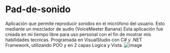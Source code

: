   # Pad-de-sonido
  
Aplicación que permite reproducir sonidos en el micrófono del usuario. Esto mediante un mezclador de audio (VoiceMeeter Banana)
Esta aplicación fue creada en mi tiempo libre para uso personal con el fin de mostrar mis habilidades tecnicas.
Programada en VisualStudio con C# y .NET Framework, utilizando POO y en 2 capas Logica y Vista.
![image](https://github.com/TutozGhub/Pad-de-sonido/assets/114877367/c3f2936c-34fc-488a-bfca-a5951cf7ffa9)
